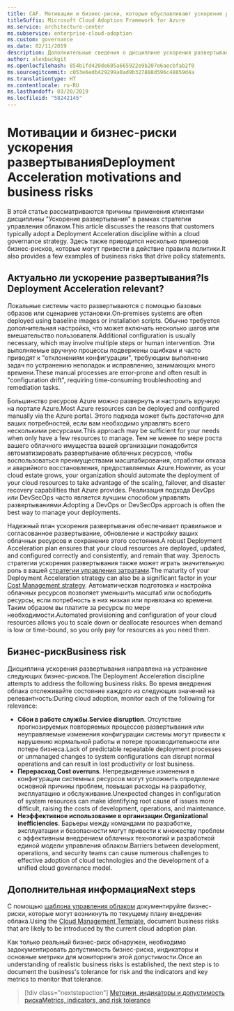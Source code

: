 ```yaml
---
title: CAF. Мотивации и бизнес-риски, которые обуславливают ускорение развертывания
titleSuffix: Microsoft Cloud Adoption Framework for Azure
ms.service: architecture-center
ms.subservice: enterprise-cloud-adoption
ms.custom: governance
ms.date: 02/11/2019
description: Дополнительные сведения о дисциплине ускорения развертывания как части стратегии управления облаком.
author: alexbuckgit
ms.openlocfilehash: 854b1fd420de605a665922e9b207e6aecbfab2f0
ms.sourcegitcommit: c053e6edb429299a0ad9b327888d596c48859d4a
ms.translationtype: HT
ms.contentlocale: ru-RU
ms.lasthandoff: 03/20/2019
ms.locfileid: "58242145"
---
```

# <a name="deployment-acceleration-motivations-and-business-risks"></a><span data-ttu-id="3eb7d-103">Мотивации и бизнес-риски ускорения развертывания</span><span class="sxs-lookup"><span data-stu-id="3eb7d-103">Deployment Acceleration motivations and business risks</span></span>

<span data-ttu-id="3eb7d-104">В этой статье рассматриваются причины применения клиентами дисциплины "Ускорение развертывания" в рамках стратегии управления облаком.</span><span class="sxs-lookup"><span data-stu-id="3eb7d-104">This article discusses the reasons that customers typically adopt a Deployment Acceleration discipline within a cloud governance strategy.</span></span> <span data-ttu-id="3eb7d-105">Здесь также приводится несколько примеров бизнес-рисков, которые могут привести в действие правила политики.</span><span class="sxs-lookup"><span data-stu-id="3eb7d-105">It also provides a few examples of business risks that drive policy statements.</span></span>

<!-- markdownlint-disable MD026 -->

## <a name="is-deployment-acceleration-relevant"></a><span data-ttu-id="3eb7d-106">Актуально ли ускорение развертывания?</span><span class="sxs-lookup"><span data-stu-id="3eb7d-106">Is Deployment Acceleration relevant?</span></span>

<span data-ttu-id="3eb7d-107">Локальные системы часто развертываются с помощью базовых образов или сценариев установки.</span><span class="sxs-lookup"><span data-stu-id="3eb7d-107">On-premises systems are often deployed using baseline images or installation scripts.</span></span> <span data-ttu-id="3eb7d-108">Обычно требуется дополнительная настройка, что может включать несколько шагов или вмешательство пользователя.</span><span class="sxs-lookup"><span data-stu-id="3eb7d-108">Additional configuration is usually necessary, which may involve multiple steps or human intervention.</span></span> <span data-ttu-id="3eb7d-109">Эти выполняемые вручную процессы подвержены ошибкам и часто приводят к "отклонениям конфигурации", требующим выполнение задач по устранению неполадок и исправлению, занимающих много времени.</span><span class="sxs-lookup"><span data-stu-id="3eb7d-109">These manual processes are error-prone and often result in "configuration drift", requiring time-consuming troubleshooting and remediation tasks.</span></span>

<span data-ttu-id="3eb7d-110">Большинство ресурсов Azure можно развернуть и настроить вручную на портале Azure.</span><span class="sxs-lookup"><span data-stu-id="3eb7d-110">Most Azure resources can be deployed and configured manually via the Azure portal.</span></span> <span data-ttu-id="3eb7d-111">Этого подхода может быть достаточно для ваших потребностей, если вам необходимо управлять всего несколькими ресурсами.</span><span class="sxs-lookup"><span data-stu-id="3eb7d-111">This approach may be sufficient for your needs when only have a few resources to manage.</span></span> <span data-ttu-id="3eb7d-112">Тем не менее по мере роста вашего облачного имущества вашей организации понадобится автоматизировать развертывание облачных ресурсов, чтобы воспользоваться преимуществами масштабирования, отработки отказа и аварийного восстановления, предоставляемых Azure.</span><span class="sxs-lookup"><span data-stu-id="3eb7d-112">However, as your cloud estate grows, your organization should automate the deployment of your cloud resources to take advantage of the scaling, failover, and disaster recovery capabilities that Azure provides.</span></span> <span data-ttu-id="3eb7d-113">Реализация подхода DevOps или DevSecOps часто является лучшим способом управлять развертываниями.</span><span class="sxs-lookup"><span data-stu-id="3eb7d-113">Adopting a DevOps or DevSecOps approach is often the best way to manage your deployments.</span></span>

<span data-ttu-id="3eb7d-114">Надежный план ускорения развертывания обеспечивает правильное и согласованное развертывание, обновление и настройку ваших облачных ресурсов и сохранение этого состояния.</span><span class="sxs-lookup"><span data-stu-id="3eb7d-114">A robust Deployment Acceleration plan ensures that your cloud resources are deployed, updated, and configured correctly and consistently, and remain that way.</span></span> <span data-ttu-id="3eb7d-115">Зрелость стратегии ускорения развертывания также может играть значительную роль в вашей [стратегии управления затратами](../cost-management/overview.md).</span><span class="sxs-lookup"><span data-stu-id="3eb7d-115">The maturity of your Deployment Acceleration strategy can also be a significant factor in your [Cost Management strategy](../cost-management/overview.md).</span></span> <span data-ttu-id="3eb7d-116">Автоматическая подготовка и настройка облачных ресурсов позволяет уменьшить масштаб или освободить ресурсы, если потребность в них низкая или привязана ко времени. Таким образом вы платите за ресурсы по мере необходимости.</span><span class="sxs-lookup"><span data-stu-id="3eb7d-116">Automated provisioning and configuration of your cloud resources allows you to scale down or deallocate resources when demand is low or time-bound, so you only pay for resources as you need them.</span></span>

## <a name="business-risk"></a><span data-ttu-id="3eb7d-117">Бизнес-риск</span><span class="sxs-lookup"><span data-stu-id="3eb7d-117">Business risk</span></span>

<span data-ttu-id="3eb7d-118">Дисциплина ускорения развертывания направлена на устранение следующих бизнес-рисков.</span><span class="sxs-lookup"><span data-stu-id="3eb7d-118">The Deployment Acceleration discipline attempts to address the following business risks.</span></span> <span data-ttu-id="3eb7d-119">Во время внедрения облака отслеживайте состояние каждого из следующих значений на релевантность:</span><span class="sxs-lookup"><span data-stu-id="3eb7d-119">During cloud adoption, monitor each of the following for relevance:</span></span>

- <span data-ttu-id="3eb7d-120">**Сбои в работе службы**.</span><span class="sxs-lookup"><span data-stu-id="3eb7d-120">**Service disruption**.</span></span> <span data-ttu-id="3eb7d-121">Отсутствие прогнозируемых повторяемых процессов развертывания или неуправляемые изменения конфигурации системы могут привести к нарушению нормальной работы и потере производительности или потере бизнеса.</span><span class="sxs-lookup"><span data-stu-id="3eb7d-121">Lack of predictable repeatable deployment processes or unmanaged changes to system configurations can disrupt normal operations and can result in lost productivity or lost business.</span></span>
- <span data-ttu-id="3eb7d-122">**Перерасход**.</span><span class="sxs-lookup"><span data-stu-id="3eb7d-122">**Cost overruns**.</span></span> <span data-ttu-id="3eb7d-123">Непредвиденные изменения в конфигурации системных ресурсов могут усложнить определение основной причины проблем, повышая расходы на разработку, эксплуатацию и обслуживание.</span><span class="sxs-lookup"><span data-stu-id="3eb7d-123">Unexpected changes in configuration of system resources can make identifying root cause of issues more difficult, raising the costs of development, operations, and maintenance.</span></span>
- <span data-ttu-id="3eb7d-124">**Неэффективное использование в организации**.</span><span class="sxs-lookup"><span data-stu-id="3eb7d-124">**Organizational inefficiencies**.</span></span> <span data-ttu-id="3eb7d-125">Барьеры между командами по разработке, эксплуатации и безопасности могут привести к множеству проблем с эффективным внедрением облачных технологий и разработкой единой модели управления облаком.</span><span class="sxs-lookup"><span data-stu-id="3eb7d-125">Barriers between development, operations, and security teams can cause numerous challenges to effective adoption of cloud technologies and the development of a unified cloud governance model.</span></span>

## <a name="next-steps"></a><span data-ttu-id="3eb7d-126">Дополнительная информация</span><span class="sxs-lookup"><span data-stu-id="3eb7d-126">Next steps</span></span>

<span data-ttu-id="3eb7d-127">С помощью [шаблона управления облаком](./template.md) документируйте бизнес-риски, которые могут возникнуть по текущему плану внедрения облака.</span><span class="sxs-lookup"><span data-stu-id="3eb7d-127">Using the [Cloud Management Template](./template.md), document business risks that are likely to be introduced by the current cloud adoption plan.</span></span>

<span data-ttu-id="3eb7d-128">Как только реальный бизнес-риск обнаружен, необходимо задокументировать допустимость бизнес-риска, индикаторы и основные метрики для мониторинга этой допустимости.</span><span class="sxs-lookup"><span data-stu-id="3eb7d-128">Once an understanding of realistic business risks is established, the next step is to document the business's tolerance for risk and the indicators and key metrics to monitor that tolerance.</span></span>

> [!div class="nextstepaction"]
> [<span data-ttu-id="3eb7d-129">Метрики, индикаторы и допустимость риска</span><span class="sxs-lookup"><span data-stu-id="3eb7d-129">Metrics, indicators, and risk tolerance</span></span>](./metrics-tolerance.md)
